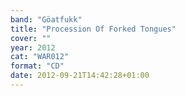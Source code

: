 ```yaml
---
band: "Göatfukk"
title: "Procession Of Forked Tongues"
cover: ""
year: 2012
cat: "WAR012"
format: "CD"
date: 2012-09-21T14:42:28+01:00
---
```

